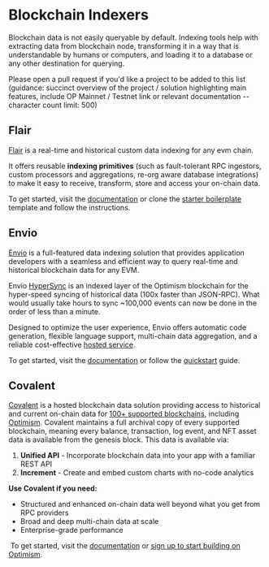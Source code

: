 # Blockchain Indexers

Blockchain data is not easily queryable by default. Indexing tools help with extracting data from blockchain node, transforming it in a way that is understandable by humans or computers, and loading it to a database or any other destination for querying.

Please open a pull request if you'd like a project to be added to this list (guidance: succinct overview of the project / solution highlighting main features, include OP Mainnet / Testnet link or relevant documentation -- character count limit: 500)

## Flair

[Flair](https://flair.dev) is a real-time and historical custom data indexing for any evm chain.

It offers reusable **indexing primitives** (such as fault-tolerant RPC ingestors, custom processors and aggregations, re-org aware database integrations) to make it easy to receive, transform, store and access your on-chain data.

To get started, visit the [documentation](https://docs.flair.dev) or clone the [starter boilerplate](https://github.com/flair-sdk/starter-boilerplate) template and follow the instructions.

## Envio

[Envio](https://envio.dev) is a full-featured data indexing solution that provides application developers with a seamless and efficient way to query real-time and historical blockchain data for any EVM. 

Envio [HyperSync](https://docs.envio.dev/docs/hypersync) is an indexed layer of the Optimism blockchain for the hyper-speed syncing of historical data (100x faster than JSON-RPC). What would usually take hours to sync ~100,000 events can now be done in the order of less than a minute. 

Designed to optimize the user experience, Envio offers automatic code generation, flexible language support, multi-chain data aggregation, and a reliable cost-effective [hosted service](https://docs.envio.dev/docs/hosted-service).

To get started, visit the [documentation](https://docs.envio.dev/docs/overview) or follow the [quickstart](https://docs.envio.dev/docs/quickstart) guide.

## Covalent
[Covalent](https://www.covalenthq.com/?utm_source=optimism&utm_medium=partner-docs) is a hosted blockchain data solution providing access to historical and current on-chain data for [100+ supported blockchains](https://www.covalenthq.com/docs/networks/?utm_source=optimism&utm_medium=partner-docs), including [Optimism](https://www.covalenthq.com/docs/networks/optimism/?utm_source=optimism&utm_medium=partner-docs). Covalent maintains a full archival copy of every supported blockchain, meaning every balance, transaction, log event, and NFT asset data is available from the genesis block. This data is available via:
​
1. **Unified API** - Incorporate blockchain data into your app with a familiar REST API
2. **Increment** - Create and embed custom charts with no-code analytics
​

**Use Covalent if you need:**
* Structured and enhanced on-chain data well beyond what you get from RPC providers
* Broad and deep multi-chain data at scale
* Enterprise-grade performance

​
To get started, visit the [documentation](https://www.covalenthq.com/docs/unified-api/guides/?utm_source=optimism&utm_medium=partner-docs) or [sign up to start building on Optimism](https://www.covalenthq.com/platform/?utm_source=optimism&utm_medium=partner-docs).
